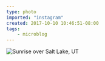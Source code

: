 ```yaml
---
type: photo
imported: "instagram"
created: 2017-10-10 10:46:51-08:00
tags:
    - microblog
---
```

![Sunrise over Salt Lake, UT](/media/images/photos/2017/10/5ea1efce48ce6b0c62a8a8e05393b7a8.jpg)

